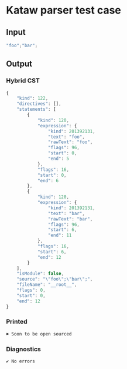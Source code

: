 # Kataw parser test case

## Input

`````js
"foo";"bar";
`````

## Output

### Hybrid CST

```javascript
{
    "kind": 122,
    "directives": [],
    "statements": [
        {
            "kind": 120,
            "expression": {
                "kind": 201392131,
                "text": "foo",
                "rawText": "foo",
                "flags": 96,
                "start": 0,
                "end": 5
            },
            "flags": 16,
            "start": 0,
            "end": 6
        },
        {
            "kind": 120,
            "expression": {
                "kind": 201392131,
                "text": "bar",
                "rawText": "bar",
                "flags": 96,
                "start": 6,
                "end": 11
            },
            "flags": 16,
            "start": 6,
            "end": 12
        }
    ],
    "isModule": false,
    "source": "\"foo\";\"bar\";",
    "fileName": "__root__",
    "flags": 0,
    "start": 0,
    "end": 12
}
```

### Printed

```javascript
✖ Soon to be open sourced
```

### Diagnostics

```javascript
✔ No errors
```


